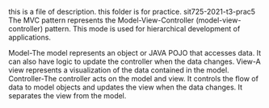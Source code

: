 this is a file of description.
this folder is for practice.
sit725-2021-t3-prac5
The MVC pattern represents the Model-View-Controller (model-view-controller) pattern. This mode is used for hierarchical development of applications.

Model-The model represents an object or JAVA POJO that accesses data. It can also have logic to update the controller when the data changes.
View-A view represents a visualization of the data contained in the model.
Controller-The controller acts on the model and view. It controls the flow of data to model objects and updates the view when the data changes. It separates the view from the model.

